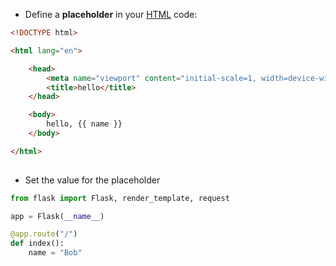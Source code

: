 
- Define a **placeholder** in your [HTML](contents-html.md) code:
```html
<!DOCTYPE html>

<html lang="en">

    <head>
        <meta name="viewport" content="initial-scale=1, width=device-width">
        <title>hello</title>
    </head>

    <body>
        hello, {{ name }}
    </body>

</html>
  
```

- Set the value for the placeholder
```python
from flask import Flask, render_template, request

app = Flask(__name__)

@app.route("/")
def index():
	name = "Bob"
```